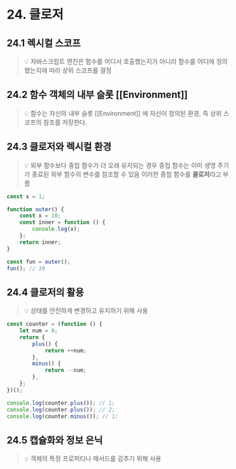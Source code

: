 # 24. 클로저

## 24.1 렉시컬 스코프

> 💡 자바스크립트 엔진은 함수를 어디서 호출했는지가 아니라 함수를 어디에 정의했는지에 따라 상위 스코프를 결정

## 24.2 함수 객체의 내부 슬롯 [[Environment]]

> 💡 함수는 자신의 내부 슬롯 [[Environment]] 에 자신이 정의된 환경, 즉 상위 스코프의 참조를 저장한다.

## 24.3 클로저와 렉시컬 환경

> 💡 외부 함수보다 중첩 함수가 더 오래 유지되는 경우
> 중첩 함수는 이미 생명 주기가 종료된 외부 함수의 변수를 참조할 수 있음
> 이러한 중첩 함수를 **클로저**라고 부름

```jsx
const x = 1;

function outer() {
	const x = 10;
	const inner = function () {
		console.log(x);
	};
	return inner;
}

const fun = outer();
fun(); // 10
```

## 24.4 클로저의 활용

> 💡 상태를 안전하게 변경하고 유지하기 위해 사용

```jsx
const counter = (function () {
	let num = 0;
	return {
		plus() {
			return ++num;
		},
		minus() {
			return --num;
		},
	};
})();

console.log(counter.plus()); // 1;
console.log(counter.plus()); // 2;
console.log(counter.minus()); // 1;
```

## 24.5 캡슐화와 정보 은닉

> 💡 객체의 특정 프로퍼티나 메서드를 감추기 위해 사용
